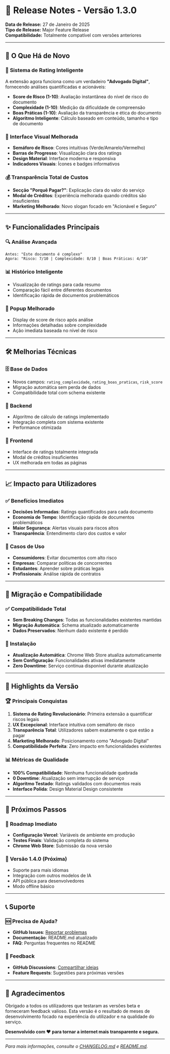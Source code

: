 # 🚀 Release Notes - Versão 1.3.0

**Data de Release:** 27 de Janeiro de 2025  
**Tipo de Release:** Major Feature Release  
**Compatibilidade:** Totalmente compatível com versões anteriores

---

## 🎯 **O Que Há de Novo**

### 🤖 **Sistema de Rating Inteligente**
A extensão agora funciona como um verdadeiro **"Advogado Digital"**, fornecendo análises quantificadas e acionáveis:

- **Score de Risco (1-10)**: Avaliação instantânea do nível de risco do documento
- **Complexidade (1-10)**: Medição da dificuldade de compreensão
- **Boas Práticas (1-10)**: Avaliação da transparência e ética do documento
- **Algoritmo Inteligente**: Cálculo baseado em conteúdo, tamanho e tipo de documento

### 🎨 **Interface Visual Melhorada**
- **Semáforo de Risco**: Cores intuitivas (Verde/Amarelo/Vermelho)
- **Barras de Progresso**: Visualização clara dos ratings
- **Design Material**: Interface moderna e responsiva
- **Indicadores Visuais**: Ícones e badges informativos

### 💰 **Transparência Total de Custos**
- **Secção "Porquê Pagar?"**: Explicação clara do valor do serviço
- **Modal de Créditos**: Experiência melhorada quando créditos são insuficientes
- **Marketing Melhorado**: Novo slogan focado em "Acionável e Seguro"

---

## ✨ **Funcionalidades Principais**

### 🔍 **Análise Avançada**
```
Antes: "Este documento é complexo"
Agora: "Risco: 7/10 | Complexidade: 8/10 | Boas Práticas: 4/10"
```

### 📊 **Histórico Inteligente**
- Visualização de ratings para cada resumo
- Comparação fácil entre diferentes documentos
- Identificação rápida de documentos problemáticos

### 🎯 **Popup Melhorado**
- Display de score de risco após análise
- Informações detalhadas sobre complexidade
- Ação imediata baseada no nível de risco

---

## 🛠️ **Melhorias Técnicas**

### 🗄️ **Base de Dados**
- Novos campos: `rating_complexidade`, `rating_boas_praticas`, `risk_score`
- Migração automática sem perda de dados
- Compatibilidade total com schema existente

### 🔧 **Backend**
- Algoritmo de cálculo de ratings implementado
- Integração completa com sistema existente
- Performance otimizada

### 🎨 **Frontend**
- Interface de ratings totalmente integrada
- Modal de créditos insuficientes
- UX melhorada em todas as páginas

---

## 📈 **Impacto para Utilizadores**

### ✅ **Benefícios Imediatos**
- **Decisões Informadas**: Ratings quantificados para cada documento
- **Economia de Tempo**: Identificação rápida de documentos problemáticos
- **Maior Segurança**: Alertas visuais para riscos altos
- **Transparência**: Entendimento claro dos custos e valor

### 🎯 **Casos de Uso**
- **Consumidores**: Evitar documentos com alto risco
- **Empresas**: Comparar políticas de concorrentes
- **Estudantes**: Aprender sobre práticas legais
- **Profissionais**: Análise rápida de contratos

---

## 🔄 **Migração e Compatibilidade**

### ✅ **Compatibilidade Total**
- **Sem Breaking Changes**: Todas as funcionalidades existentes mantidas
- **Migração Automática**: Schema atualizado automaticamente
- **Dados Preservados**: Nenhum dado existente é perdido

### 🚀 **Instalação**
- **Atualização Automática**: Chrome Web Store atualiza automaticamente
- **Sem Configuração**: Funcionalidades ativas imediatamente
- **Zero Downtime**: Serviço continua disponível durante atualização

---

## 🎉 **Highlights da Versão**

### 🏆 **Principais Conquistas**
1. **Sistema de Rating Revolucionário**: Primeira extensão a quantificar riscos legais
2. **UX Excepcional**: Interface intuitiva com semáforo de risco
3. **Transparência Total**: Utilizadores sabem exatamente o que estão a pagar
4. **Marketing Melhorado**: Posicionamento como "Advogado Digital"
5. **Compatibilidade Perfeita**: Zero impacto em funcionalidades existentes

### 📊 **Métricas de Qualidade**
- **100% Compatibilidade**: Nenhuma funcionalidade quebrada
- **0 Downtime**: Atualização sem interrupção de serviço
- **Algoritmo Testado**: Ratings validados com documentos reais
- **Interface Polida**: Design Material Design consistente

---

## 🔮 **Próximos Passos**

### 📅 **Roadmap Imediato**
- **Configuração Vercel**: Variáveis de ambiente em produção
- **Testes Finais**: Validação completa do sistema
- **Chrome Web Store**: Submissão da nova versão

### 🎯 **Versão 1.4.0 (Próxima)**
- Suporte para mais idiomas
- Integração com outros modelos de IA
- API pública para desenvolvedores
- Modo offline básico

---

## 📞 **Suporte**

### 🆘 **Precisa de Ajuda?**
- **GitHub Issues**: [Reportar problemas](https://github.com/luismsmarques/tos-privacy-summarizer/issues)
- **Documentação**: README.md atualizado
- **FAQ**: Perguntas frequentes no README

### 💬 **Feedback**
- **GitHub Discussions**: [Compartilhar ideias](https://github.com/luismsmarques/tos-privacy-summarizer/discussions)
- **Feature Requests**: Sugestões para próximas versões

---

## 🙏 **Agradecimentos**

Obrigado a todos os utilizadores que testaram as versões beta e forneceram feedback valioso. Esta versão é o resultado de meses de desenvolvimento focado na experiência do utilizador e na qualidade do serviço.

**Desenvolvido com ❤️ para tornar a internet mais transparente e segura.**

---

*Para mais informações, consulte o [CHANGELOG.md](CHANGELOG.md) e [README.md](README.md).*
